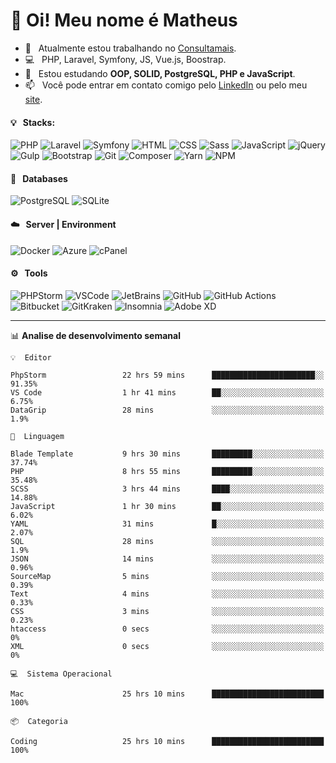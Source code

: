 # 👋 Oi! Meu nome é Matheus

- 🔭 &nbsp; Atualmente estou trabalhando no [Consultamais](https://consultamais.com.br/).
- 💻 &nbsp; PHP, Laravel, Symfony, JS, Vue.js, Boostrap.
- 🌱 &nbsp; Estou estudando **OOP, SOLID, PostgreSQL, PHP e JavaScript**.
- 📫 &nbsp; Você pode entrar em contato comigo pelo [LinkedIn](https://www.linkedin.com/in/matheuscamargoxavier/) ou pelo meu [site](https://matheuscamargo.co).

#### 💡 &nbsp; Stacks:
![PHP](https://img.shields.io/badge/-PHP-777BB4?&logo=php&logoColor=FFFFFF)
![Laravel](https://img.shields.io/badge/-Laravel-FF2D20?&logo=laravel&logoColor=FFFFFF)
![Symfony](https://img.shields.io/badge/-Symfony-000000?&logo=symfony&logoColor=FFFFFF)
![HTML](https://img.shields.io/badge/-HTML-E34F26?&logo=html5&logoColor=FFFFFF)
![CSS](https://img.shields.io/badge/-CSS-1572B6?&logo=css3&logoColor=FFFFFF)
![Sass](https://img.shields.io/badge/-Sass-CC6699?&logo=sass&logoColor=FFFFFF)
![JavaScript](https://img.shields.io/badge/-JavaScript-F7DF1E?&logo=javascript&logoColor=FFFFFF)
![jQuery](https://img.shields.io/badge/-jQuery-0769AD?&logo=jquery&logoColor=FFFFFF)
![Gulp](https://img.shields.io/badge/-Gulp-CF4647?&logo=gulp&logoColor=FFFFFF)
![Bootstrap](https://img.shields.io/badge/-Bootstrap-7952B3?&logo=bootstrap&logoColor=FFFFFF)
![Git](https://img.shields.io/badge/-Git-F05032?&logo=git&logoColor=FFFFFF)
![Composer](https://img.shields.io/badge/-Composer-885630?&logo=composer&logoColor=FFFFFF)
![Yarn](https://img.shields.io/badge/-Yarn-2C8EBB?&logo=yarn&logoColor=FFFFFF)
![NPM](https://img.shields.io/badge/-npm-CB3837?&logo=npm&logoColor=FFFFFF)

#### 💾 &nbsp; Databases
![PostgreSQL](https://img.shields.io/badge/-PostgreSQL-336791?&logo=PostgreSQL&logoColor=FFFFFF)
![SQLite](https://img.shields.io/badge/-SQLite-003B57?&logo=SQLite&logoColor=FFFFFF)

#### ☁️ &nbsp; Server | Environment
![Docker](https://img.shields.io/badge/-Docker-2496ED?&logo=docker&logoColor=FFFFFF)
![Azure](https://img.shields.io/badge/-Azure-0089D6?&logo=microsoft%20azure&logoColor=FFFFFF)
![cPanel](https://img.shields.io/badge/-cPanel-FF6C2C?&logo=cpanel&logoColor=FFFFFF)

#### ⚙️ &nbsp; Tools
![PHPStorm](https://img.shields.io/badge/-PHPStorm-000000?&logo=PHPStorm&logoColor=FFFFFF)
![VSCode](https://img.shields.io/badge/-VSCode-007ACC?&logo=Visual%20Studio%20Code&logoColor=FFFFFF) 
![JetBrains](https://img.shields.io/badge/-JetBrains-000000?&logo=jetbrains&logoColor=FFFFFF) 
![GitHub](https://img.shields.io/badge/-GitHub-181717?&logo=github&logoColor=FFFFFF) 
![GitHub Actions](https://img.shields.io/badge/-GitHub%20Actions-181717?&logo=GitHub%20Actions&logoColor=FFFFFF) 
![Bitbucket](https://img.shields.io/badge/-Bitbucket-0052CC?&logo=bitbucket&logoColor=FFFFFF)
![GitKraken](https://img.shields.io/badge/-GitKraken-179287?&logo=GitKraken&logoColor=FFFFFF)
![Insomnia](https://img.shields.io/badge/-Insomnia-5849BE?&logo=Insomnia&logoColor=FFFFFF)
![Adobe XD](https://img.shields.io/badge/-Adobe%20XD-FF61F6?&logo=adobe%20xd&logoColor=FFFFFF) 
_______

📊  **Analise de desenvolvimento semanal**
```text
💡  Editor

PhpStorm                 22 hrs 59 mins      ███████████████████████░░     91.35%
VS Code                  1 hr 41 mins        ██░░░░░░░░░░░░░░░░░░░░░░░      6.75%
DataGrip                 28 mins             ░░░░░░░░░░░░░░░░░░░░░░░░░       1.9%
```
```text
💬  Linguagem

Blade Template           9 hrs 30 mins       █████████░░░░░░░░░░░░░░░░     37.74%
PHP                      8 hrs 55 mins       █████████░░░░░░░░░░░░░░░░     35.48%
SCSS                     3 hrs 44 mins       ████░░░░░░░░░░░░░░░░░░░░░     14.88%
JavaScript               1 hr 30 mins        ██░░░░░░░░░░░░░░░░░░░░░░░      6.02%
YAML                     31 mins             █░░░░░░░░░░░░░░░░░░░░░░░░      2.07%
SQL                      28 mins             ░░░░░░░░░░░░░░░░░░░░░░░░░       1.9%
JSON                     14 mins             ░░░░░░░░░░░░░░░░░░░░░░░░░      0.96%
SourceMap                5 mins              ░░░░░░░░░░░░░░░░░░░░░░░░░      0.39%
Text                     4 mins              ░░░░░░░░░░░░░░░░░░░░░░░░░      0.33%
CSS                      3 mins              ░░░░░░░░░░░░░░░░░░░░░░░░░      0.23%
htaccess                 0 secs              ░░░░░░░░░░░░░░░░░░░░░░░░░         0%
XML                      0 secs              ░░░░░░░░░░░░░░░░░░░░░░░░░         0%
```
```text
💻  Sistema Operacional

Mac                      25 hrs 10 mins      █████████████████████████       100%
```
```text
📦  Categoria

Coding                   25 hrs 10 mins      █████████████████████████       100%
```
